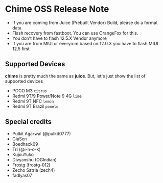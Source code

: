 # Chime OSS Release Note

- If you are coming from Juice (Prebuilt Vendor) Build, please do a format data.
- Flash recovery from fastboot. You can use OrangeFox for this.
- You don't have to flash 12.5.X Vendor anymore
- If you are from MIUI or everyrom based on 12.0.X you have to flash MIUI 12.5 first

## Supported Devices

**chime** is pretty much the same as **juice**. But, let's just show the list of supported devices
- POCO M3 `citrus`
- Redmi 9T/9 Power/Note 9 4G `lime`
- Redmi 9T NFC `lemon`
- Redmi 9T Brazil `pomelo`

## Special credits
- Pulkit Agarwal (@pulkit0777)
- GiaSen
- Boedhack09
- Tri (@i-n-o-k)
- KujouYuko
- Divyanshu (OGIndian)
- Frostg (frostg-012) 
- Zecho Satria (zech4)
- fadlyas07
